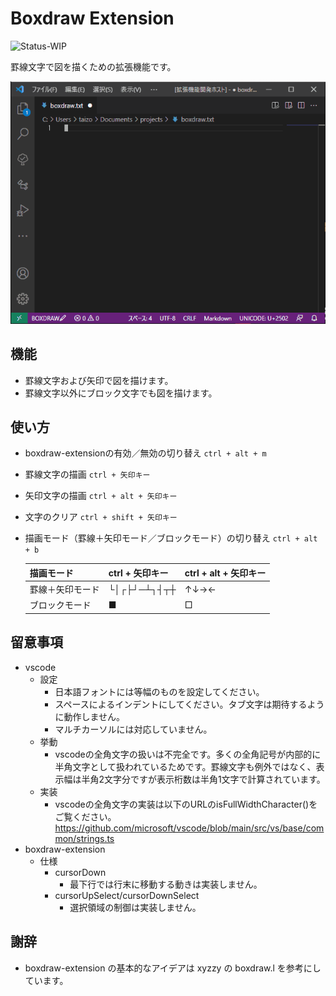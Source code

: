 # Boxdraw Extension

![Status-WIP](https://img.shields.io/badge/Status-WIP-orange)

罫線文字で図を描くための拡張機能です。

![boxdrawk](https://github.com/taizod1024/vscode-boxdraw-extension/blob/main/images/boxdraw.gif?raw=true)

## 機能

- 罫線文字および矢印で図を描けます。
- 罫線文字以外にブロック文字でも図を描けます。

## 使い方

- boxdraw-extensionの有効／無効の切り替え `ctrl + alt + m`
- 罫線文字の描画 `ctrl + 矢印キー`
- 矢印文字の描画 `ctrl + alt + 矢印キー`
- 文字のクリア `ctrl + shift + 矢印キー`
- 描画モード（罫線＋矢印モード／ブロックモード）の切り替え `ctrl + alt + b`

    |描画モード|ctrl + 矢印キー|ctrl + alt + 矢印キー|
    |-|-|-|
    |罫線＋矢印モード|└│┌├┘─┴┐┤┬┼|↑↓→←|
    |ブロックモード|■|□|

## 留意事項

- vscode
    - 設定
        - 日本語フォントには等幅のものを設定してください。
        - スペースによるインデントにしてください。タブ文字は期待するように動作しません。
        - マルチカーソルには対応していません。
    - 挙動
        - vscodeの全角文字の扱いは不完全です。多くの全角記号が内部的に半角文字として扱われているためです。罫線文字も例外ではなく、表示幅は半角2文字分ですが表示桁数は半角1文字で計算されています。
    - 実装
        - vscodeの全角文字の実装は以下のURLのisFullWidthCharacter()をご覧ください。
         https://github.com/microsoft/vscode/blob/main/src/vs/base/common/strings.ts
- boxdraw-extension
    - 仕様
        - cursorDown
            - 最下行では行末に移動する動きは実装しません。
        - cursorUpSelect/cursorDownSelect
            - 選択領域の制御は実装しません。

## 謝辞

- boxdraw-extension の基本的なアイデアは xyzzy の boxdraw.l を参考にしています。
